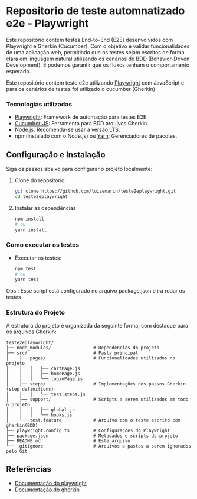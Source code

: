# Repositorio de teste automnatizado e2e - Playwright

Este repositório contém testes End-to-End (E2E) desenvolvidos com Playwright e Gherkin (Cucumber). Com o objetivo é validar funcionalidades de uma aplicação web, permitindo que os testes sejam escritos de forma clara em linguagem natural utilizando os cenários de BDD (Behavior-Driven Development). E podemos garantir que os fluxos tenham o comportamento esperado.

Este repositório contém teste e2e utilizando [Playwright](https://playwright.dev/) com JavaScript e para os cenários de testes foi utilizado o cucumber (Gherkin)

### Tecnologias utilizadas
- [Playwright](https://playwright.dev/docs/ci-intro): Framework de automação para testes E2E.
- [Cucumber-JS](https://cucumber.io/docs/installation/javascript/): Ferramenta para BDD arquivos Gherkin.
- [Node.js](https://nodejs.org/): Recomenda-se usar a versão LTS.
- npm(instalado com o Node.js) ou [Yarn](https://classic.yarnpkg.com/en/docs/install#mac-stable): Gerenciadores de pacotes.

## Configuração e Instalação
Siga os passos abaixo para configurar o projeto localmente:

1. Clone do repositório:
   ``` sh
   git clone https://github.com/luizemarin/teste2eplaywright.git
   cd teste2eplaywright
   ```

2. Instalar as dependências
     ```sh
     npm install
     # ou
    yarn install
     ```

### Como executar os testes

- Executar os testes:
  ```sh
  npm test
  # ou
  yarn test
  ```
Obs.: Esse script está configurado no arquivo package.json e irá rodar os testes

### Estrutura do Projeto
A estrutura do projeto é organizada da seguinte forma, com destaque para os arquivos Gherkin:

   ```
   teste2eplaywright/
   ├── node_modules/                # Dependências do projeto
   ├── src/                         # Pasta principal
   │    ├── pages/                  # Funcionalidades utilizados no projeto
   │    │   │   ├── cartPage.js
   │    │   │   ├── homePage.js
   │    │   │   └── loginPage.js
   │    ├── steps/                  # Implementações dos passos Gherkin (step definitions)
   │    │   │   └── test.steps.js
   │    ├── support/                # Scripts a serem utilizados em todo o projeto
   │    │   │   ├── global.js
   │    │   │   └── hooks.js
   │    └── test.feature            # Arquivo com o teste escrito com gherkin(BDD)
   ├── playwright.config.ts         # Configurações do Playwright
   ├── package.json                 # Metadados e scripts do projeto
   ├── README.md                    # Este arquivo
   └── .gitignore                   # Arquivos e pastas a serem ignorados pelo Git
   ```

## Referências
- [Documentação do playwright](https://playwright.dev/docs/intro)
- [Documentação do gherkin](https://cucumber.io/docs/gherkin/)
